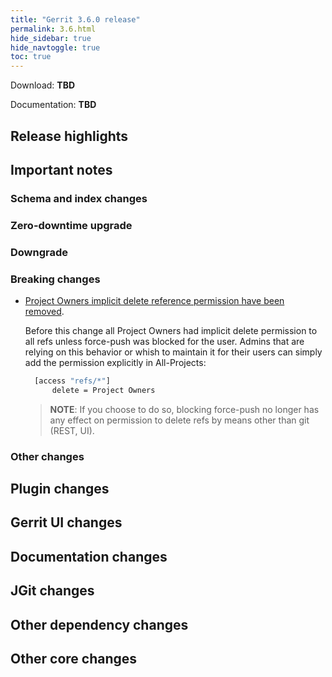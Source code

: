 ```yaml
---
title: "Gerrit 3.6.0 release"
permalink: 3.6.html
hide_sidebar: true
hide_navtoggle: true
toc: true
---
```


Download: **TBD**

Documentation: **TBD**

## Release highlights

## Important notes

### Schema and index changes

### Zero-downtime upgrade

### Downgrade

### Breaking changes

* [Project Owners implicit delete reference permission have been removed](https://gerrit-review.googlesource.com/c/gerrit/+/304054).

  Before this change all Project Owners had implicit delete permission to all refs
  unless force-push was blocked for the user.
  Admins that are relying on this behavior or whish to maintain it for their users
  can simply add the permission explicitly in All-Projects:
  ```sh
    [access "refs/*"]
	    delete = Project Owners
  ```
  > **NOTE**:  If you choose to do so, blocking force-push no longer has any effect
  > on permission to delete refs by means other than git (REST, UI).

### Other changes

## Plugin changes

## Gerrit UI changes

## Documentation changes

## JGit changes

## Other dependency changes

## Other core changes
